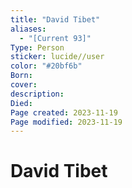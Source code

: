 ```yaml
---
title: "David Tibet"
aliases:
  - "[Current 93]"
Type: Person
sticker: lucide//user
color: "#20bf6b"
Born: 
cover: 
description: 
Died: 
Page created: 2023-11-19
Page modified: 2023-11-19
---
```


# David Tibet
